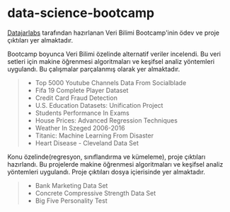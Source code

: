 # data-science-bootcamp

[Datajarlabs](https://www.datajarlabs.com) tarafından hazırlanan Veri Bilimi Bootcamp'inin ödev ve proje çıktıları yer almaktadır.

Bootcamp boyunca Veri Bilimi özelinde alternatif veriler incelendi. Bu veri setleri için makine öğrenmesi algoritmaları ve keşifsel analiz yöntemleri uygulandı. Bu çalışmalar parçalanmış olarak yer almaktadır.

> - Top 5000 Youtube Channels Data From Socialblade
> - Fifa 19 Complete Player Dataset
> - Credit Card Fraud Detection
> - U.S. Education Datasets: Unification Project
> - Students Performance In Exams
> - House Prices: Advanced Regression Techniques
> - Weather In Szeged 2006-2016
> - Titanic: Machine Learning From Disaster
> - Heart Disease - Cleveland Data Set

Konu özelinde(regresyon, sınıflandırma ve kümeleme), proje çıktıları hazırlandı. Bu projelerde makine öğrenmesi algoritmaları ve keşifsel analiz yöntemleri uygulandı. Proje çıktıları dosya içierisinde yer almaktadır.

> - Bank Marketing Data Set
> - Concrete Compressive Strength Data Set
> - Big Five Personality Test

